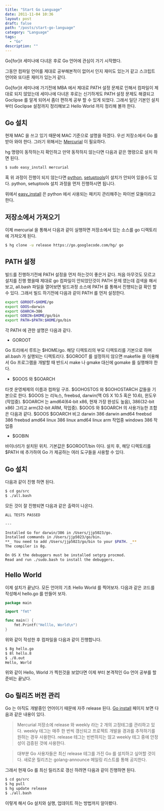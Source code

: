 ```yaml
---
title: "Start Go Language"
date: 2011-11-04 10:36
layout: post
draft: false
path: "/posts/start-go-language"
category: "Language"
tags: 
  - "Go"
description: ""  
---
```


Go[for]it 세미나에 다녀온 후로 Go 언어에 관심이 가기 시작했다.

그동안 컴파일 언어를 제대로 공부해본적이 없어서 인지 재미도 있는거 같고 스크립트 언어와 또다른 재미가 있는거 같다.

Go[for]it 세미나에 가기전에 MBA 에서 제대로 PATH 설정 문제로 인해서 컴파일이 제대로 되지 않았는데 세미나에 다녀온 후로는 신기하게도 PATH 설정 문제도 해결되고 Goclipse 를 알게 되어서 좀더 편하게 공부 할 수 있게 되었다. 그래서 일단 기본인 설치부터 Goclipse 설정까지 정리해보고 Hello World 까지 정리해 볼까 한다.

## Go 설치

현재 MAC 을 쓰고 있기 때문에 MAC 기준으로 설명을 하겠다.
우선 저장소에서 Go 를 받아 와야 한다. 그러기 위해서는 [Mercurial](http://mercurial.selenic.com/wiki/Download 'Mercurial') 이 필요하다.

hg 명령이 동작하는지 확인하고 만약 동작하지 않는다면 다음과 같은 명령으로 설치 하면 된다.

```bash
$ sudo easy_install mercurial
```

혹 위 과정이 진행이 되지 않는다면 [python](http://www.python.org/download/ 'python'), [setuptools](http://pypi.python.org/pypi/setuptools 'setuptools')이 설치가 안되어 있을수도 있다. python, setuptools 설치 과정을 먼저 진행하시면 됩니다.

위에서 [easy_install](http://peak.telecommunity.com/DevCenter/EasyInstall 'easy_install') 은 python 에서 사용되는 패키지 관리해주는 파이썬 모듈이라고 한다.

## 저장소에서 가져오기

이제 mercurial 을 통해서 다음과 같이 실행하면 저장소에서 있는 소스를 go 디렉토리에 가져오게 된다.

```bash
$ hg clone -u release https://go.googlecode.com/hg/ go
```

## PATH 설정

빌드를 진행하기전에 PATH 설정을 먼저 하는것이 좋은거 같다. 처음 아무것도 모르고 설치를 진행 했을때 제대로 go 컴파일이 안되었던것이 PATH 문제 였는데 검색을 해서 보고, all.bash 파일을 열어보면 빌드과정 소스에 PATH 를 통해서 진행되는걸 확인 할 수 있다. 그래서 빌드 하기전에 다음과 같이 PATH 를 먼저 설정한다.

```bash
export GOROOT=$HOME/go
export GOOS=darwin
export GOARCH=386
export GOBIN=$HOME/go/bin
export PATH=$PATH:$HOME/go/bin
```

각 PATH 에 관한 설명은 다음과 같다.

* GOROOT

Go 트리에서 루트는 $HOME/go. 해당 디렉토리의 부모 디렉토리를 기본으로 하며 all.bash 가 실행되는 디렉토리다. $GOROOT 를 설정하지 않으면 makefile 을 이용해서 Go 프로그램을 개발할 때 반드시 make 나 gmake 대신에 gomake 를 실행해야 한다.

* $GOOS 와 $GOARCH

타겟 운영체제의 이름과 컴파일 구조. $GOHOSTOS 와 $GOHOSTARCH 값들을 기본으로 한다.
$GOOS 는 리눅스, freebsd, darwin(맥 OS X 10.5 혹은 10.6), 윈도우(작업중). $GOARCH 는 amd64(64-bit x86, 현재 가장 완성도 높음), 386(32-bit x86) 그리고 arm(32-bit ARM, 작업중). $GOOS 와 $GOARCH 의 사용가능한 조합은 다음과 같다.
$GOOS $GOARCH 비고
darwin 386
darwin amd64
freebsd 386
freebsd amd64
linux 386
linux amd64
linux arm 작업중
windows 386 작업중

* $GOBIN

바이너리가 설치된 위치. 기본값은 $GOROOT/bin 이다. 설치 후, 해당 디렉토리를 $PATH 에 추가하여 Go 가 제공하는 여러 도구들을 사용할 수 있다.

## Go 설치

다음과 같이 진행 하면 된다.

```bash
$ cd go/src
$ ./all.bash
```

모든 것이 잘 진행되면 다음과 같은 출력이 나온다.

```bash
ALL TESTS PASSED

---

Installed Go for darwin/386 in /Users/jjp5023/go.
Installed commands in /Users/jjp5023/go/bin.
**_ You need to add /Users/jjp5023/go/bin to your $PATH. _**
The compiler is 8g.

On OS X the debuggers must be installed setgrp procmod.
Read and run ./sudo.bash to install the debuggers.
```

## Hello World

이제 설치가 끝났다. 모든 언어의 기초 Hello World 를 찍어보자. 다음과 같은 코드를 작성해서 hello.go 를 만들어 보자.

```go
package main

import "fmt"

func main() {
	fmt.Printf("Helllo, World\n")
}
```

위와 같이 작성한 후 컴파일을 다음과 같이 진행합니다.

```bash
$ 8g hello.go
$ 8l hello.8
$ ./8.out
Hello, World
```

위와 같이 Hello, World 가 찍힌것을 보았다면 이제 부터 본격적인 Go 언어 공부를 할 준비는 끝났다.

## Go 릴리즈 버전 관리

Go 는 아직도 개발중인 언어이기 때문에 자주 release 된다. [Go install](http://code.google.com/p/golang-korea/wiki/GoInstall 'Go install') 페이지 보면 다음과 같은 내용이 있다.

> Mercurial 저장소에 release 와 weekly 라는 2 개의 고정테그를 관리하고 있다. weekly 테그는 매주 한 번씩 갱신되고 프로젝트 개발을 경과를 추적하기를 원하는 경우 사용한다. release 테그는 빈번하지는 않고 weekly 테그 중에 안정성이 검증된 것에 사용한다.

> 대부분 Go 사용자들은 최신 release 테그를 가진 Go 를 설치하고 싶어할 것이다. 새로운 릴리즈는 golang-announce 메일링 리스트를 통해 공지한다.

그래서 현재 Go 를 최신 릴리즈로 갱신 하려면 다음과 같이 진행하면 된다.

```bash
$ cd go/src
$ hg pull
$ hg update release
$ ./all.bash
```

이렇게 해서 Go 설치와 실행, 업데이트 하는 방법까지 알아봤다.

